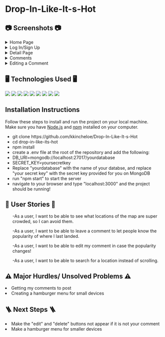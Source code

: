 # Drop-In-Like-It-s-Hot

## 📷 Screenshots 📷
<details>
<summary>Home Page</summary>
<br>
The Home Page consists of rows/columns of the named locations in Fortnite. You can browse through, and when you see one you like, click on it to see the details. To leave a comment, login or sign up so people can see your opinion on your latest drop!
<img src="./readme/homepage.png">
</details>

<details>
<summary>Log In/Sign Up</summary>
<br>
Log In or Sign Up to leave comments on any drop location!
<img src="./readme/loginsignup.png">
</details>

<details>
<summary>Detail Page</summary>
<br>
The Details Page shows an image of the location and the name of it. You can view comments that have been left by other users to see if that is where you will drop next!
<img src="./readme/detailspage.png">
</details>

<details>
<summary>Comments</summary>
<br>
Click the create button to share what you have to say! After posting, you can edit or delete your own.
<img src="./readme/comment.png">
</details>

<details>
<summary>Editing a Comment</summary>
<br>
Changed your mind about the location? Edit your comment to leave a different message!
<img src="./readme/editcomment.png">
</details>

## 🖥️ Technologies Used 🖥️
<img src="https://img.shields.io/badge/HTML5-E34F26?style=for-the-badge&logo=html5&logoColor=white">
<img src="https://img.shields.io/badge/CSS3-1572B6?style=for-the-badge&logo=css3&logoColor=white">
<img src="https://img.shields.io/badge/JavaScript-F7DF1E?style=for-the-badge&logo=javascript&logoColor=black">
<img src="https://img.shields.io/badge/React-20232A?style=for-the-badge&logo=react&logoColor=61DAFB">
<img src="https://img.shields.io/badge/Node.js-43853D?style=for-the-badge&logo=node.js&logoColor=white">
<img src="https://img.shields.io/badge/Express.js-404D59?style=for-the-badge">
<img src="https://img.shields.io/badge/MongoDB-4EA94B?style=for-the-badge&logo=mongodb&logoColor=white">
<img src="https://img.shields.io/badge/Git-F05032?style=for-the-badge&logo=git&logoColor=white">
<img src="https://img.shields.io/badge/Heroku-430098?style=for-the-badge&logo=heroku&logoColor=white">

## Installation Instructions

Follow these steps to install and run the project on your local machine.
Make sure you have [Node.js](https://nodejs.org/) and [npm](https://www.npmjs.com/) installed on your computer.
<ul>
    <li>git clone https://github.com/kkincheloe/Drop-In-Like-It-s-Hot</li>
    <li>cd drop-in-like-its-hot</li>
    <li>npm install</li>
    <li>create a .env file at the root of the repository and add the following:</li>
    <li>DB_URI=mongodb://localhost:27017/yourdatabase</li>
    <li>SECRET_KEY=yoursecretkey</li>
    <li>Replace "yourdatabase" with the name of your databse, and replace "your secret key" with the secret key provided for you on MongoDB</li>
    <li>run "npm start" to start the server</li>
    <li>navigate to your browser and type "localhost:3000" and the project should be running!
</ul>

## 📝 User Stories 📝
<ul>-As a user, I want to be able to see what locations of the map are super crowded, so I can avoid them.</ul>
<ul>-As a user, I want to be able to leave a comment to let people know the popularity of where I last landed.</ul>
<ul>-As a user, I want to be able to edit my comment in case the popularity changes!</ul>
<ul>-As a user, I want to be able to search for a location instead of scrolling.</ul>

## ⚠️ Major Hurdles/ Unsolved Problems ⚠️
<li>Getting my comments to post</li>
<li>Creating a hamburger menu for small devices</li>

## 🪜 Next Steps 🪜
<li>Make the "edit" and "delete" buttons not appear if it is not your comment</li>
<li>Make a hamburger menu for smaller devices</li>
